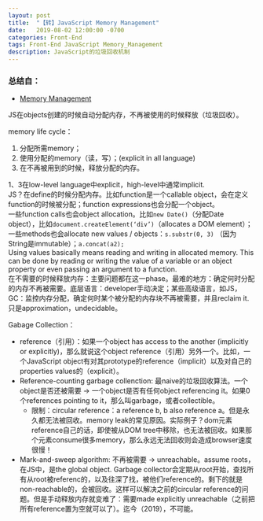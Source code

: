 ```yaml
---
layout: post
title:  "【转】JavaScript Memory Management"
date:   2019-08-02 12:00:00 -0700
categories: Front-End
tags: Front-End JavaScript Memory_Management
description: JavaScript的垃圾回收机制
---
```

### 总结自：
- [Memory Management](https://developer.mozilla.org/en-US/docs/Web/JavaScript/Memory_Management)

JS在objects创建的时候自动分配内存，不再被使用的时候释放（垃圾回收）。

memory life cycle：
1. 分配所需memory；
2. 使用分配的memory（读，写）；(explicit in all language)
3. 在不再被用到的时候，释放分配的内存。

1、3在low-level language中explicit，high-level中通常implicit.  
JS？在define的时候分配内存。比如function是一个callable object，会在定义function的时候被分配；function expressions也会分配一个object。  
一些function calls也会object allocation。比如`new Date()`（分配Date object），比如`document.createElement(‘div’)`（allocates a DOM element）；  
一些methods也会allocate new values / objects：`s.substr(0, 3)` （因为String是immutable）；`a.concat(a2);`  
Using values basically means reading and writing in allocated memory. This can be done by reading or writing the value of a variable or an object property or even passing an argument to a function.  
在不需要的时候释放内存：主要问题都在这一phase。最难的地方：确定何时分配的内存不再被需要。底层语言：developer手动决定；某些高级语言，如JS，GC：监控内存分配，确定何时某个被分配的内存块不再被需要，并且reclaim it. 只是approximation，undecidable。

Gabage Collection：
- reference（引用）：如果一个object has access to the another (implicitly or explicitly)，那么就说这个object reference（引用）另外一个。比如，一个JavaScript object有对其prototype的reference（implicit）以及对自己的properties values的（explicit）。
- Reference-counting garbage collenction: 最naive的垃圾回收算法。一个object是否还被需要 -> 一个object是否有任何object referencing it。如果0个references pointing to it，那么叫garbage，或者collectible。
	- 限制：circular reference：a reference b, b also reference a。但是永久都无法被回收。memory leak的常见原因。实际例子？dom元素reference自己的话，即使被从DOM tree中移除，也无法被回收。如果那个元素consume很多memory，那么永远无法回收则会造成browser速度很慢！
- Mark-and-sweep algorithm: 不再被需要 -> unreachable。assume roots，在JS中，是the global object. Garbage collector会定期从root开始，查找所有从root被referenc的，以及往深了找，被他们reference的。剩下的就是non-reachable的，会被回收。这样可以解决之前的circular reference的问题。但是手动释放内存就变难了：需要made explicitly unreachable（之前把所有reference置为空就可以了）。迄今（2019），不可能。
